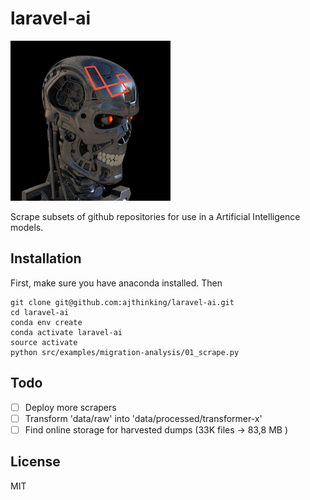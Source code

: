 # laravel-ai
<img src="data/laravel-terminator.png" height=256>

Scrape subsets of github repositories for use in a Artificial Intelligence models.

## Installation
First, make sure you have anaconda installed. Then
```
git clone git@github.com:ajthinking/laravel-ai.git
cd laravel-ai
conda env create
conda activate laravel-ai
source activate
python src/examples/migration-analysis/01_scrape.py
```

## Todo
- [ ] Deploy more scrapers
- [ ] Transform 'data/raw' into 'data/processed/transformer-x'
- [ ] Find online storage for harvested dumps (33K files -> 83,8 MB )

## License
MIT
